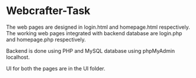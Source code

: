 # Webcrafter-Task

The web pages are designed in login.html and homepage.html respectively.
The working web pages integrated with backend database are login.php and homepage.php respectively.

Backend is done using PHP and MySQL database using phpMyAdmin localhost.

UI for both the pages are in the UI folder.

